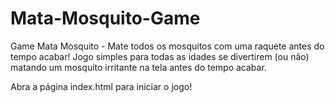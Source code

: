 # Mata-Mosquito-Game
Game Mata Mosquito - Mate todos os mosquitos com uma raquete antes do tempo acabar!
Jogo simples para todas as idades se divertirem (ou não) matando um mosquito irritante na tela antes do tempo acabar.

Abra a página index.html para iniciar o jogo!
